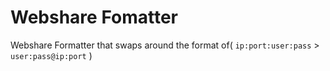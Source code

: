 # Webshare Fomatter


Webshare Formatter that swaps around the format of(
`ip:port:user:pass` >  `user:pass@ip:port`
)
